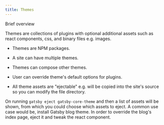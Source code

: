 ```yaml
---
title: Themes
---
```


Brief overview

Themes are collections of plugins with optional additional assets such as react
components, css, and binary files e.g. images.

- Themes are NPM packages.

- A site can have multiple themes.

- Themes can compose other themes.

- User can override theme's default options for plugins.

- All theme assets are "ejectable" e.g. will be copied into the site's source so
you can modify the file directory.


On running  `gatsby eject gatsby-core-theme` and then a list of assets will be shown, from which you could choose which assets to
eject. 
A common use case would be, install Gatsby blog theme. 
In order to override the blog's index page, eject it and tweak the react component.
